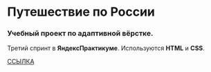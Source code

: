 # Путешествие по России

### Учебный проект по адаптивной вёрстке.

Третий спринт в **ЯндексПрактикуме**. Используются **HTML** и **CSS**.

[ССЫЛКА](https://panfil0k.github.io/russian-travel/index.html)
